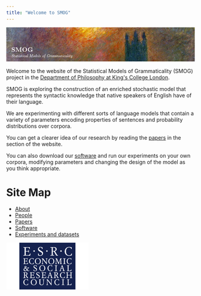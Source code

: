 ```yaml
---
title: "Welcome to SMOG"
---
```


[![SMOG](smog.png)](/projects/smog)

Welcome to the website of the Statistical Models of Grammaticality
(SMOG) project in the [Department of Philosophy at King\'s College
London](http://www.kcl.ac.uk/artshums/depts/philosophy/).

SMOG is exploring the construction of an enriched stochastic model that
represents the syntactic knowledge that native speakers of English have
of their language.

We are experimenting with different sorts of language models that
contain a variety of parameters encoding properties of sentences and
probability distributions over corpora.

You can get a clearer idea of our research by reading the
[papers](https://clasp.gu.se/about/people/shalom-lappin/smog/papers/) in
the section of the website.

You can also download our
[software](https://clasp.gu.se/about/people/shalom-lappin/smog/software/)
and run our experiments on your own corpora, modifying parameters and
changing the design of the model as you think appropriate.

# Site Map
- [About](about)
- [People](people) 
- [Papers](papers)
- [Software](software)
- [Experiments and datasets](experiments)

[![ESRC Logo](esrc_logo.png)](https://esrc.ukri.org/)
